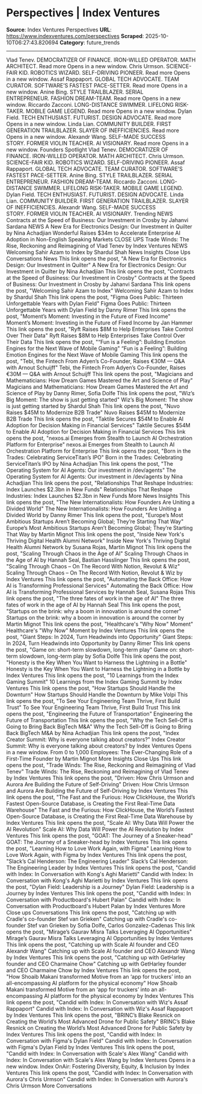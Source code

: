 # Perspectives | Index Ventures

**Source**: Index Ventures Perspectives
**URL**: https://www.indexventures.com/perspectives
**Scraped**: 2025-10-10T06:27:43.820694
**Category**: future_trends

---

Vlad Tenev. DEMOCRATIZER OF FINANCE. IRON-WILLED OPERATOR. MATH ARCHITECT.
Read more
Opens in a new window.
Chris Urmson. SCIENCE-FAIR KID. ROBOTICS WIZARD. SELF-DRIVING PIONEER.
Read more
Opens in a new window.
Assaf Rappaport. GLOBAL TECH ADVOCATE. TEAM CURATOR. SOFTWARE’S FASTEST PACE-SETTER.
Read more
Opens in a new window.
Anine Bing. STYLE TRAILBLAZER. SERIAL ENTREPRENEUR. FASHION DREAM-TEAM.
Read more
Opens in a new window.
Riccardo Zacconi. LONG-DISTANCE SWIMMER. LIFELONG RISK-TAKER. MOBILE GAME LEGEND.
Read more
Opens in a new window.
Dylan Field. TECH ENTHUSIAST. FUTURIST. DESIGN ADVOCATE.
Read more
Opens in a new window.
Linda Lian. COMMUNITY BUILDER. FIRST GENERATION TRAILBLAZER. SLAYER OF INEFFICIENCIES.
Read more
Opens in a new window.
Alexandr Wang. SELF-MADE SUCCESS STORY. FORMER VIOLIN TEACHER. AI VISIONARY.
Read more
Opens in a new window.
Founders Spotlight
Vlad Tenev. DEMOCRATIZER OF FINANCE. IRON-WILLED OPERATOR. MATH ARCHITECT.
Chris Urmson. SCIENCE-FAIR KID. ROBOTICS WIZARD. SELF-DRIVING PIONEER.
Assaf Rappaport. GLOBAL TECH ADVOCATE. TEAM CURATOR. SOFTWARE’S FASTEST PACE-SETTER.
Anine Bing. STYLE TRAILBLAZER. SERIAL ENTREPRENEUR. FASHION DREAM-TEAM.
Riccardo Zacconi. LONG-DISTANCE SWIMMER. LIFELONG RISK-TAKER. MOBILE GAME LEGEND.
Dylan Field. TECH ENTHUSIAST. FUTURIST. DESIGN ADVOCATE.
Linda Lian. COMMUNITY BUILDER. FIRST GENERATION TRAILBLAZER. SLAYER OF INEFFICIENCIES.
Alexandr Wang. SELF-MADE SUCCESS STORY. FORMER VIOLIN TEACHER. AI VISIONARY.
Trending
NEWS
Contracts at the Speed of Business: Our Investment in Crosby
by Jahanvi Sardana
NEWS
A New Era for Electronics Design: Our Investment in Quilter
by Nina Achadjian
Wonderful Raises $34m to Accelerate Enterprise AI Adoption in Non-English Speaking Markets
CLOSE UPS
Trade Winds: The Rise, Reckoning and Reimagining of Vlad Tenev
by Index Ventures
NEWS
Welcoming Sahir Azam to Index
by Shardul Shah
News Insights Close Ups Conversations
News
This link opens the post, "A New Era for Electronics Design: Our Investment in Quilter"
A New Era for Electronics Design: Our Investment in Quilter
by Nina Achadjian
This link opens the post, "Contracts at the Speed of Business: Our Investment in Crosby"
Contracts at the Speed of Business: Our Investment in Crosby
by Jahanvi Sardana
This link opens the post, "Welcoming Sahir Azam to Index"
Welcoming Sahir Azam to Index
by Shardul Shah
This link opens the post, "Figma Goes Public: Thirteen Unforgettable Years with Dylan Field"
Figma Goes Public: Thirteen Unforgettable Years with Dylan Field
by Danny Rimer
This link opens the post, "Moment’s Moment: Investing in the Future of Fixed Income"
Moment’s Moment: Investing in the Future of Fixed Income
by Jan Hammer
This link opens the post, "Ryft Raises $8M to Help Enterprises Take Control Over Their Data"
Ryft Raises $8M to Help Enterprises Take Control Over Their Data
This link opens the post, "“Fun is a Feeling”: Building Emotion Engines for the Next Wave of Mobile Gaming"
“Fun is a Feeling”: Building Emotion Engines for the Next Wave of Mobile Gaming
This link opens the post, "Tebi, the Fintech From Adyen’s Co-Founder, Raises €30M — Q&A with Arnout Schuijff"
Tebi, the Fintech From Adyen’s Co-Founder, Raises €30M — Q&A with Arnout Schuijff
This link opens the post, "Magicians and Mathematicians: How Dream Games Mastered the Art and Science of Play"
Magicians and Mathematicians: How Dream Games Mastered the Art and Science of Play
by Danny Rimer, Sofia Dolfe
This link opens the post, "Wiz’s Big Moment: The show is just getting started"
Wiz’s Big Moment: The show is just getting started
by Shardul Shah
This link opens the post, "Nuvo Raises $45M to Modernize B2B Trade"
Nuvo Raises $45M to Modernize B2B Trade
This link opens the post, "Taktile Secures $54M to Enable AI Adoption for Decision Making in Financial Services"
Taktile Secures $54M to Enable AI Adoption for Decision Making in Financial Services
This link opens the post, "nexos.ai Emerges from Stealth to Launch AI Orchestration Platform for Enterprise"
nexos.ai Emerges from Stealth to Launch AI Orchestration Platform for Enterprise
This link opens the post, "Born in the Trades: Celebrating ServiceTitan’s IPO"
Born in the Trades: Celebrating ServiceTitan’s IPO
by Nina Achadjian
This link opens the post, "The Operating System for AI Agents: Our investment in /dev/agents"
The Operating System for AI Agents: Our investment in /dev/agents
by Nina Achadjian
This link opens the post, "Relationships That Reshape Industries: Index Launches $2.3bn in New Funds"
Relationships That Reshape Industries: Index Launches $2.3bn in New Funds
More News
Insights
This link opens the post, "The New Internationalists: How Founders Are Uniting a Divided World"
The New Internationalists: How Founders Are Uniting a Divided World
by Danny Rimer
This link opens the post, "Europe’s Most Ambitious Startups Aren’t Becoming Global; They’re Starting That Way"
Europe’s Most Ambitious Startups Aren’t Becoming Global; They’re Starting That Way
by Martin Mignot
This link opens the post, "Inside New York's Thriving Digital Health Alumni Network"
Inside New York's Thriving Digital Health Alumni Network
by Susana Rojas, Martin Mignot
This link opens the post, "Scaling Through Chaos in the Age of AI"
Scaling Through Chaos in the Age of AI
by Hannah Seal, Bastian Hasslinger
This link opens the post, "Scaling Through Chaos – On The Record With Notion, Revolut & Wiz"
Scaling Through Chaos – On The Record With Notion, Revolut & Wiz
by Index Ventures
This link opens the post, "Automating the Back Office: How AI is Transforming Professional Services"
Automating the Back Office: How AI is Transforming Professional Services
by Hannah Seal, Susana Rojas
This link opens the post, "The three fates of work in the age of AI"
The three fates of work in the age of AI
by Hannah Seal
This link opens the post, "Startups on the brink: why a boom in innovation is around the corner"
Startups on the brink: why a boom in innovation is around the corner
by Martin Mignot
This link opens the post, "Healthcare's "Why Now" Moment"
Healthcare's "Why Now" Moment
by Index Ventures
This link opens the post, "Giant Steps: In 2024, Turn Headwinds into Opportunity"
Giant Steps: In 2024, Turn Headwinds into Opportunity
by Danny Rimer
This link opens the post, "Game on: short-term slowdown, long-term play"
Game on: short-term slowdown, long-term play
by Sofia Dolfe
This link opens the post, "Honesty is the Key When You Want to Harness the Lightning in a Bottle"
Honesty is the Key When You Want to Harness the Lightning in a Bottle
by Index Ventures
This link opens the post, "10 Learnings from the Index Gaming Summit"
10 Learnings from the Index Gaming Summit
by Index Ventures
This link opens the post, "How Startups Should Handle the Downturn"
How Startups Should Handle the Downturn
by Mike Volpi
This link opens the post, "To See Your Engineering Team Thrive, First Build Trust"
To See Your Engineering Team Thrive, First Build Trust
This link opens the post, "Engineering the Future of Transportation"
Engineering the Future of Transportation
This link opens the post, "Why the Tech Sell-Off is Going to Bring Back BigTech M&A"
Why the Tech Sell-Off is Going to Bring Back BigTech M&A
by Nina Achadjian
This link opens the post, "Index Creator Summit: Why is everyone talking about creators?"
Index Creator Summit: Why is everyone talking about creators?
by Index Ventures
Opens in a new window.
From 0 to 1,000 Employees: The Ever-Changing Role of a First-Time Founder
by Martin Mignot
More Insights
Close Ups
This link opens the post, "Trade Winds: The Rise, Reckoning and Reimagining of Vlad Tenev"
Trade Winds: The Rise, Reckoning and Reimagining of Vlad Tenev
by Index Ventures
This link opens the post, "Driven: How Chris Urmson and Aurora Are Building the Future of Self-Driving"
Driven: How Chris Urmson and Aurora Are Building the Future of Self-Driving
by Index Ventures
This link opens the post, "The Fast and the Furious: How ClickHouse, the World’s Fastest Open-Source Database, is Creating the First Real-Time Data Warehouse"
The Fast and the Furious: How ClickHouse, the World’s Fastest Open-Source Database, is Creating the First Real-Time Data Warehouse
by Index Ventures
This link opens the post, "Scale AI: Why Data Will Power the AI Revolution"
Scale AI: Why Data Will Power the AI Revolution
by Index Ventures
This link opens the post, "GOAT: The Journey of a Sneaker-head"
GOAT: The Journey of a Sneaker-head
by Index Ventures
This link opens the post, "Learning How to Love Work Again, with Figma"
Learning How to Love Work Again, with Figma
by Index Ventures
This link opens the post, "Slack’s Cal Henderson: The Engineering Leader"
Slack’s Cal Henderson: The Engineering Leader
by Index Ventures
This link opens the post, "Candid with Index: In Conversation with Kong's Aghi Marietti"
Candid with Index: In Conversation with Kong's Aghi Marietti
by Index Ventures
This link opens the post, "Dylan Field: Leadership is a Journey"
Dylan Field: Leadership is a Journey
by Index Ventures
This link opens the post, "Candid with Index: In Conversation with Productboard's Hubert Palan"
Candid with Index: In Conversation with Productboard's Hubert Palan
by Index Ventures
More Close ups
Conversations
This link opens the post, "Catching up with Cradle's co-founder Stef van Grieken"
Catching up with Cradle's co-founder Stef van Grieken
by Sofia Dolfe, Carlos Gonzalez-Cadenas
This link opens the post, "Mirage’s Gaurav Misra Talks Leveraging AI Opportunities"
Mirage’s Gaurav Misra Talks Leveraging AI Opportunities
by Index Ventures
This link opens the post, "Catching up with Scale AI founder and CEO Alexandr Wang"
Catching up with Scale AI founder and CEO Alexandr Wang
by Index Ventures
This link opens the post, "Catching up with GetHarley founder and CEO Charmaine Chow"
Catching up with GetHarley founder and CEO Charmaine Chow
by Index Ventures
This link opens the post, "How Shoaib Makani transformed Motive from an ‘app for truckers’ into an all-encompassing AI platform for the physical economy"
How Shoaib Makani transformed Motive from an ‘app for truckers’ into an all-encompassing AI platform for the physical economy
by Index Ventures
This link opens the post, "Candid with Index: In Conversation with Wiz's Assaf Rappaport"
Candid with Index: In Conversation with Wiz's Assaf Rappaport
by Index Ventures
This link opens the post, "BRINC’s Blake Resnick on Creating the World’s Most Advanced Drone for Public Safety"
BRINC’s Blake Resnick on Creating the World’s Most Advanced Drone for Public Safety
by Index Ventures
This link opens the post, "Candid with Index: In Conversation with Figma's Dylan Field"
Candid with Index: In Conversation with Figma's Dylan Field
by Index Ventures
This link opens the post, "Candid with Index: In Conversation with Scale's Alex Wang"
Candid with Index: In Conversation with Scale's Alex Wang
by Index Ventures
Opens in a new window.
Index OnAir: Fostering Diversity, Equity, & Inclusion
by Index Ventures
This link opens the post, "Candid with Index: In Conversation with Aurora's Chris Urmson"
Candid with Index: In Conversation with Aurora's Chris Urmson
More Conversations
